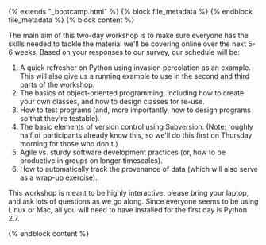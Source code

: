 {% extends "_bootcamp.html" %} {% block file_metadata %}  {% endblock
file_metadata %} {% block content %}

The main aim of this two-day workshop is to make sure everyone has the skills
needed to tackle the material we'll be covering online over the next 5-6
weeks. Based on your responses to our survey, our schedule will be:

  1. A quick refresher on Python using invasion percolation as an example. This will also give us a running example to use in the second and third parts of the workshop.
  2. The basics of object-oriented programming, including how to create your own classes, and how to design classes for re-use.
  3. How to test programs (and, more importantly, how to design programs so that they're testable).
  4. The basic elements of version control using Subversion. (Note: roughly half of participants already know this, so we'll do this first on Thursday morning for those who don't.)
  5. Agile vs. sturdy software development practices (or, how to be productive in groups on longer timescales).
  6. How to automatically track the provenance of data (which will also serve as a wrap-up exercise).

This workshop is meant to be highly interactive: please bring your laptop, and
ask lots of questions as we go along. Since everyone seems to be using Linux
or Mac, all you will need to have installed for the first day is Python 2.7.

{% endblock content %}

